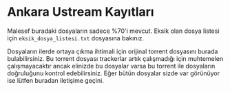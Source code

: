 # Ankara Ustream Kayıtları

Malesef buradaki dosyaların sadece %70'i mevcut. Eksik olan dosya listesi için
`eksik_dosya_listesi.txt` dosyasına bakınız.

Dosyaların ilerde ortaya çıkma ihtimali için orijinal torrent dosyasını burada
bulabilirsiniz. Bu torrent dosyası trackerlar artık çalışmadığı için muhtemelen
çalışmayacaktır ancak elinizde bu dosyalar varsa bu torrent ile dosyaların
doğruluğunu kontrol edebilirsiniz. Eğer bütün dosyalar sizde var görünüyor ise
lütfen buradan iletişime geçini.
